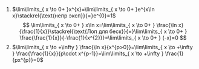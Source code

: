 1. $\lim\limits_{ x \to 0+ }x^{x}=\lim\limits_{ x \to 0+ }e^{x\ln x}\stackrel{\text{непр эксп}}{=}e^{0}=1$
$$
\lim\limits_{ x \to 0+ } x\ln x=\lim\limits_{ x \to 0+ } \frac{\ln x}{\frac{1}{x}}\stackrel{\text{Лоп для беск}}{=}\lim\limits_{ x \to 0+ } \frac{\frac{1}{x}}{-\frac{1}{x^{2}}}=\lim\limits_{ x \to 0+ } (-x)=0
$$
2. $\lim\limits_{ x \to +\infty } \frac{\ln x}{x^{p>0}}=\lim\limits_{ x \to +\infty } \frac{\frac{1}{x}}{p\cdot x^{p-1}}=\lim\limits_{ x \to +\infty } \frac{1}{px^{p}}=0$

